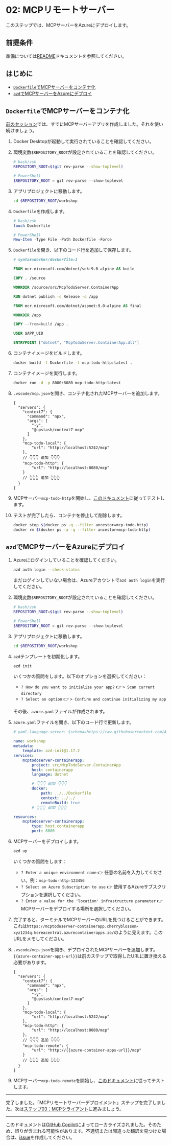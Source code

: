 # 02: MCPリモートサーバー

このステップでは、MCPサーバーをAzureにデプロイします。

## 前提条件

準備については[README](../README.md#前提条件)ドキュメントを参照してください。

## はじめに

- [`Dockerfile`でMCPサーバーをコンテナ化](#dockerfile-でmcpサーバーをコンテナ化)
- [`azd`でMCPサーバーをAzureにデプロイ](#azd-でmcpサーバーをazureにデプロイ)

## `Dockerfile`でMCPサーバーをコンテナ化

[前のセッション](./01-mcp-server.md)では、すでにMCPサーバーアプリを作成しました。それを使い続けましょう。

1. Docker Desktopが起動して実行されていることを確認してください。
1. 環境変数`$REPOSITORY_ROOT`が設定されていることを確認してください。

   ```bash
   # bash/zsh
   REPOSITORY_ROOT=$(git rev-parse --show-toplevel)
   ```

   ```powershell
   # PowerShell
   $REPOSITORY_ROOT = git rev-parse --show-toplevel
   ```

1. アプリプロジェクトに移動します。

    ```bash
    cd $REPOSITORY_ROOT/workshop
    ```

1. `Dockerfile`を作成します。

    ```bash
    # bash/zsh
    touch Dockerfile
    ```

    ```powershell
    # PowerShell
    New-Item -Type File -Path Dockerfile -Force
    ```

1. `Dockerfile`を開き、以下のコード行を追加して保存します。

    ```dockerfile
    # syntax=docker/dockerfile:1
    
    FROM mcr.microsoft.com/dotnet/sdk:9.0-alpine AS build
    
    COPY . /source
    
    WORKDIR /source/src/McpTodoServer.ContainerApp
    
    RUN dotnet publish -c Release -o /app
    
    FROM mcr.microsoft.com/dotnet/aspnet:9.0-alpine AS final
    
    WORKDIR /app
    
    COPY --from=build /app .
    
    USER $APP_UID
    
    ENTRYPOINT ["dotnet", "McpTodoServer.ContainerApp.dll"]
    ```

1. コンテナイメージをビルドします。

    ```bash
    docker build -f Dockerfile -t mcp-todo-http:latest .
    ```

1. コンテナイメージを実行します。

    ```bash
    docker run -d -p 8080:8080 mcp-todo-http:latest
    ```

1. `.vscode/mcp.json`を開き、コンテナ化されたMCPサーバーを追加します。

    ```jsonc
    {
      "servers": {
        "context7": {
          "command": "npx",
          "args": [
            "-y",
            "@upstash/context7-mcp"
          ]
        },
        "mcp-todo-local": {
            "url": "http://localhost:5242/mcp"
        },
        // 👇👇👇 追加 👇👇👇
        "mcp-todo-http": {
            "url": "http://localhost:8080/mcp"
        }
        // 👆👆👆 追加 👆👆👆
      }
    }
    ```

1. MCPサーバー`mcp-todo-http`を開始し、[このドキュメント](./01-mcp-server.md#mcpサーバーをテスト)に従ってテストします。
1. テストが完了したら、コンテナを停止して削除します。

    ```bash
    docker stop $(docker ps -q --filter ancestor=mcp-todo-http)
    docker rm $(docker ps -a -q --filter ancestor=mcp-todo-http)
    ```

## `azd`でMCPサーバーをAzureにデプロイ

1. Azureにログインしていることを確認してください。

    ```bash
    azd auth login --check-status
    ```

   まだログインしていない場合は、Azureアカウントで`azd auth login`を実行してください。

1. 環境変数`$REPOSITORY_ROOT`が設定されていることを確認してください。

   ```bash
   # bash/zsh
   REPOSITORY_ROOT=$(git rev-parse --show-toplevel)
   ```

   ```powershell
   # PowerShell
   $REPOSITORY_ROOT = git rev-parse --show-toplevel
   ```

1. アプリプロジェクトに移動します。

    ```bash
    cd $REPOSITORY_ROOT/workshop
    ```

1. `azd`テンプレートを初期化します。

    ```bash
    azd init
    ```

   いくつかの質問をします。以下のオプションを選択してください：

   - `? How do you want to initialize your app?` 👉 `> Scan current directory`
   - `? Select an option` 👉 `> Confirm and continue initializing my app`

   その後、`azure.yaml`ファイルが作成されます。

1. `azure.yaml`ファイルを開き、以下のコード行で更新します。

    ```yml
    # yaml-language-server: $schema=https://raw.githubusercontent.com/Azure/azure-dev/main/schemas/v1.0/azure.yaml.json
    
    name: workshop
    metadata:
        template: azd-init@1.17.2
    services:
        mcptodoserver-containerapp:
            project: src/McpTodoServer.ContainerApp
            host: containerapp
            language: dotnet

            # 👇👇👇 追加 👇👇👇
            docker:
                path: ../../Dockerfile
                context: ../../
                remoteBuild: true
            # 👆👆👆 追加 👆👆👆

    resources:
        mcptodoserver-containerapp:
            type: host.containerapp
            port: 8080
    ```

1. MCPサーバーをデプロイします。

    ```bash
    azd up
    ```

   いくつかの質問をします：

   - `? Enter a unique environment name` 👉 任意の名前を入力してください。例：`mcp-todo-http-123456`
   - `? Select an Azure Subscription to use` 👉 使用するAzureサブスクリプションを選択してください。
   - `? Enter a value for the 'location' infrastructure parameter` 👉 MCPサーバーをデプロイする場所を選択してください。

1. 完了すると、ターミナルでMCPサーバーのURLを見つけることができます。これは`https://mcptodoserver-containerapp.cherryblossom-xyz1234q.koreacentral.azurecontainerapps.io/`のように見えます。このURLをメモしてください。
1. `.vscode/mcp.json`を開き、デプロイされたMCPサーバーを追加します。`{{azure-container-apps-url}}`は前のステップで取得したURLに置き換える必要があります。

    ```jsonc
    {
      "servers": {
        "context7": {
          "command": "npx",
          "args": [
            "-y",
            "@upstash/context7-mcp"
          ]
        },
        "mcp-todo-local": {
            "url": "http://localhost:5242/mcp"
        },
        "mcp-todo-http": {
            "url": "http://localhost:8080/mcp"
        },
        // 👇👇👇 追加 👇👇👇
        "mcp-todo-remote": {
            "url": "http://{{azure-container-apps-url}}/mcp"
        }
        // 👆👆👆 追加 👆👆👆
      }
    }
    ```

1. MCPサーバー`mcp-todo-remote`を開始し、[このドキュメント](./01-mcp-server.md#mcpサーバーをテスト)に従ってテストします。

---

完了しました。「MCPリモートサーバーデプロイメント」ステップを完了しました。次は[ステップ03：MCPクライアント](./03-mcp-client.md)に進みましょう。

---

このドキュメントは[GitHub Copilot](https://docs.github.com/copilot/about-github-copilot/what-is-github-copilot)によってローカライズされました。そのため、誤りが含まれる可能性があります。不適切または間違った翻訳を見つけた場合は、[issue](../../../../../issues)を作成してください。
